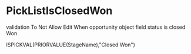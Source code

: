 # PickListIsClosedWon
validation To Not Allow Edit When opportunity object field status is closed Won 


ISPICKVAL(PRIORVALUE(StageName),"Closed Won")
